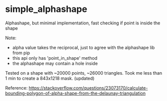 # simple_alphashape
 Alphashape, but minimal implementation, fast checking if point is inside the shape
 
 Note: 
  - alpha value takes the reciprocal, just to agree with the alphashape lib from pip
  - this api only has 'point_in_shape' method
  - the alphashape may contain a hole inside
 
 Tested on a shape with ~20000 points, ~26000 triangles. Took me less than 1 min to create a 843x1218 mask. (updated)
 
 Reference: 
 https://stackoverflow.com/questions/23073170/calculate-bounding-polygon-of-alpha-shape-from-the-delaunay-triangulation
